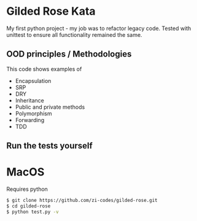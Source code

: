 # Gilded Rose Kata

My first python project - my job was to refactor legacy code. Tested with unittest to ensure all functionality remained the same.

## OOD principles / Methodologies

This code shows examples of

- Encapsulation
- SRP
- DRY
- Inheritance
- Public and private methods
- Polymorphism
- Forwarding
- TDD

## Run the tests yourself

# MacOS

Requires python

```sh
$ git clone https://github.com/zi-codes/gilded-rose.git
$ cd gilded-rose
$ python test.py -v
```

